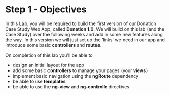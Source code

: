 # Step 1 - Objectives

In this Lab, you will be required to build the first version of our Donation Case Study Web App, called **Donation 1.0**. We will build on this lab (and the Case Study) over the following weeks and add in some new features along the way. In this version we will just set up the 'links' we need in our app and introduce some basic **controllers** and **routes**.  

On completion of this lab you'll be able to

* design an initial layout for the app
* add some basic **controllers** to manage your pages (your **views**)
* implement basic navigation using the **ngRoute** dependency
* be able to use **templates** 
* be able to use the **ng-view** and **ng-controlle** directives

